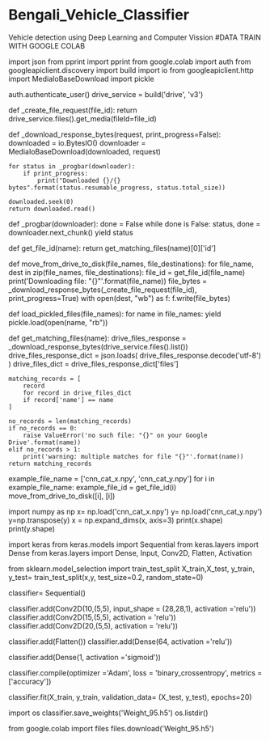 # Bengali_Vehicle_Classifier
Vehicle detection using Deep Learning and Computer Vission
#DATA TRAIN WITH GOOGLE COLAB

import json
from pprint import pprint
from google.colab import auth
from googleapiclient.discovery import build
import io
from googleapiclient.http import MediaIoBaseDownload
import pickle

auth.authenticate_user()
drive_service = build('drive', 'v3')

def _create_file_request(file_id):
    return drive_service.files().get_media(fileId=file_id)
 
 
def _download_response_bytes(request, print_progress=False):
    downloaded = io.BytesIO()
    downloader = MediaIoBaseDownload(downloaded, request)
   
    for status in _progbar(downloader):
        if print_progress:
            print("Downloaded {}/{} bytes".format(status.resumable_progress, status.total_size))
 
    downloaded.seek(0)
    return downloaded.read()
 
 
def _progbar(downloader):
    done = False
    while done is False:
        status, done = downloader.next_chunk()
        yield status
 
 
def get_file_id(name):
    return get_matching_files(name)[0]['id']
 
 
def move_from_drive_to_disk(file_names, file_destinations):
    for file_name, dest in zip(file_names, file_destinations):
        file_id = get_file_id(file_name)
        print('Downloading file: "{}"'.format(file_name))
        file_bytes = _download_response_bytes(_create_file_request(file_id), print_progress=True)
        with open(dest, "wb") as f:
            f.write(file_bytes)
 
 
def load_pickled_files(file_names):
    for name in file_names:
        yield pickle.load(open(name, "rb"))
       
 
def get_matching_files(name):
    drive_files_response = _download_response_bytes(drive_service.files().list())
    drive_files_response_dict = json.loads(
        drive_files_response.decode('utf-8')
    )
    drive_files_dict = drive_files_response_dict['files']
 
    matching_records = [
        record
        for record in drive_files_dict
        if record['name'] == name
    ]
 
    no_records = len(matching_records)
    if no_records == 0:
        raise ValueError('no such file: "{}" on your Google Drive'.format(name))
    elif no_records > 1:
        print('warning: multiple matches for file "{}"'.format(name))
    return matching_records
 
 
example_file_name = ['cnn_cat_x.npy', 'cnn_cat_y.npy']
for i in example_file_name:
    example_file_id = get_file_id(i)
    move_from_drive_to_disk([i], [i])
    
 
import numpy as np
x= np.load('cnn_cat_x.npy')
y= np.load('cnn_cat_y.npy')
y=np.transpose(y)
x = np.expand_dims(x, axis=3)
print(x.shape)
print(y.shape)

import keras
from keras.models import Sequential
from keras.layers import Dense
from keras.layers import Dense, Input, Conv2D, Flatten, Activation

from sklearn.model_selection import train_test_split
X_train,X_test, y_train, y_test= train_test_split(x,y, test_size=0.2, random_state=0)


classifier= Sequential()

classifier.add(Conv2D(10,(5,5), input_shape = (28,28,1), activation ='relu'))
classifier.add(Conv2D(15,(5,5), activation = 'relu'))
classifier.add(Conv2D(20,(5,5), activation = 'relu'))

classifier.add(Flatten())
classifier.add(Dense(64, activation ='relu'))

classifier.add(Dense(1, activation ='sigmoid'))

classifier.compile(optimizer ='Adam', loss = 'binary_crossentropy', metrics =['accuracy'])


classifier.fit(X_train, y_train, validation_data= (X_test, y_test), epochs=20)

import os
classifier.save_weights('Weight_95.h5')
os.listdir()

from google.colab import files
files.download('Weight_95.h5')
